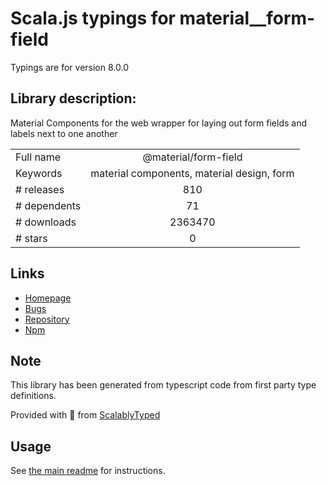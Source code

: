 
# Scala.js typings for material__form-field

Typings are for version 8.0.0

## Library description:
Material Components for the web wrapper for laying out form fields and labels next to one another

|                    |                 |
| ------------------ | :-------------: |
| Full name          | @material/form-field |
| Keywords           | material components, material design, form |
| # releases         | 810 |
| # dependents       | 71 |
| # downloads        | 2363470 |
| # stars            | 0 |

## Links
- [Homepage](https://github.com/material-components/material-components-web#readme)
- [Bugs](https://github.com/material-components/material-components-web/issues)
- [Repository](https://github.com/material-components/material-components-web)
- [Npm](https://www.npmjs.com/package/%40material%2Fform-field)
    


## Note
This library has been generated from typescript code from first party type definitions.

Provided with :purple_heart: from [ScalablyTyped](https://github.com/oyvindberg/ScalablyTyped)

## Usage
See [the main readme](../../readme.md) for instructions.


